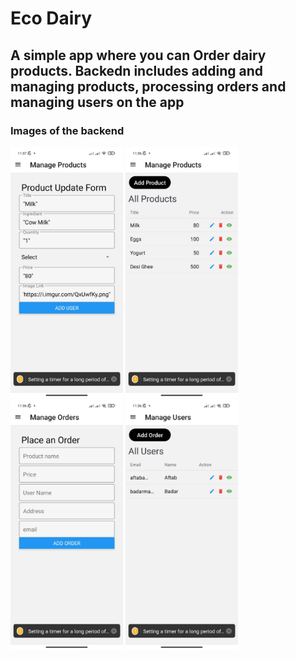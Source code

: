 # Eco Dairy

## A simple app where you can Order dairy products. Backedn includes adding and managing products, processing orders and managing users on the app

### Images of the backend
<img src="https://github.com/aftabah772/Eco-Dairy/blob/main/backend/WhatsApp%20Image%202022-01-13%20at%2011.40.28%20(1).jpeg" width=180> <img src="https://github.com/aftabah772/Eco-Dairy/blob/main/backend/WhatsApp%20Image%202022-01-13%20at%2011.40.28%20(2).jpeg" width=180> <img src="https://github.com/aftabah772/Eco-Dairy/blob/main/backend/WhatsApp%20Image%202022-01-13%20at%2011.40.28%20(3).jpeg" width=180> <img src="https://github.com/aftabah772/Eco-Dairy/blob/main/backend/WhatsApp%20Image%202022-01-13%20at%2011.40.28%20(4).jpeg" width=180>


